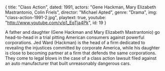 {
  title: "Class Action",
  dated: 1991,
  actors: "Gene Hackman, Mary Elizabeth Mastrantonio, Colin Friels",
  director: "Michael Apted",
  genre: "Drama",
  img: "class-action-1991-2.jpg",
  playtext: true,
  youtube: "http://www.youtube.com/v/p1_EqTja4Pk",
  id: 19
}

A father and daughter (Gene Hackman and Mary Elizabeth Mastrantonio) go head-to-head in a trial pitting American consumers against powerful corporations. Jed Ward (Hackman) is the head of a firm dedicated to revealing the injustices committed by corporate America, while his daughter is close to becoming partner at a firm that defends the same corporations. They come to legal blows in the case of a class action lawsuit filed against an auto manufacturer that built unreasonably dangerous cars.  